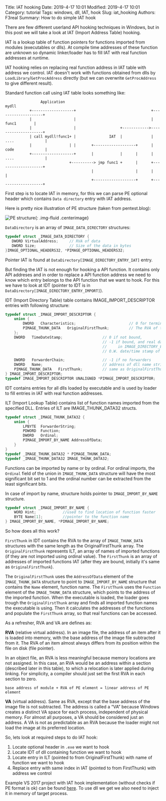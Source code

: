 Title: IAT hooking
Date: 2019-4-17 10:01
Modified: 2019-4-17 10:01
Category: tutorial
Tags: windows, dll, IAT, hook
Slug: iat_hooking
Authors: F3real
Summary: How to do simple IAT hook

There are few different userland API hooking techniques in Windows, but in this post we will take a look at IAT (Import Address Table) hooking.

IAT is a lookup table of function pointers for functions imported from modules (executables or dlls). At compile time addresses of these function are unknown so dynamic linker/loader has to fill IAT with real function addresses at runtime.

IAT hooking relies on replacing real function address in IAT table with address we control. IAT doesn't work with functions obtained from dlls by `LoadLibrary`/`GetProcAddress` directly (but we can overwrite `GetProcAddress` to give different result).

Standard function call using IAT table looks something like:
~~~text
                Application                                               mydll
           +-------------------+                                  +--------------------+
           |                   |                                  |       func1        |
           |                   |                    +------------>---------------------+
           | call mydll!func1+ |               IAT  |             |  ....              |
           |                 | |       +-------------------+      |  code              |
           +-------------------+       |            |      |      |  ....              |
                             +----------> jmp func1 +      |      +--------------------+
                                       |                   |      |                    |
                                       +-------------------+      +--------------------+
~~~

First step is to locate IAT in memory, for this we can parse PE optional header which contains `Data directory` entry with IAT address.

Here is pretty nice illustration of PE structure (taken from pentest.blog):

![PE structure]({static}/images/2019_4_17_location-of-the-IAT.png){: .img-fluid .centerimage}

`DataDirectory` is an array of `IMAGE_DATA_DIRECTORY` structures:

~~~c
typedef struct _IMAGE_DATA_DIRECTORY {
   DWORD VirtualAddress;     // RVA of data
   DWORD Size;               // Size of the data in bytes
}IMAGE_OPTIONAL_HEADERS32, *PIMAGE_OPTIONAL_HEADERS32;
~~~

Pointer IAT is found at `DataDirectory[IMAGE_DIRECTORY_ENTRY_IAT]` entry.

But finding the IAT is not enough for hooking a API function. It contains only API addreses and in order to replace a API function address we need to know which entry belongs to the API function that we want to hook. For this we have to look at IDT (pointer to IDT is in `DataDirectory[IMAGE_DIRECTORY_ENTRY_IMPORT]`).

IDT (Import Directory Table) table contains IMAGE_IMPORT_DESCRIPTOR entries with following structure:

~~~c
typedef struct _IMAGE_IMPORT_DESCRIPTOR {
    union {
        DWORD   Characteristics;                        // 0 for terminating null import descriptor
        PIMAGE_THUNK_DATA   OriginalFirstThunk;         // The RVA of the import lookup table
    };
    DWORD   TimeDateStamp;                  // 0 if not bound,
                                            // -1 if bound, and real date\time stamp
                                            //     in IMAGE_DIRECTORY_ENTRY_BOUND_IMPORT (new BIND)
                                            // O.W. date/time stamp of DLL bound to (Old BIND)

    DWORD   ForwarderChain;                 // -1 if no forwarders
    DWORD   Name;                           // address of dll name string
    PIMAGE_THUNK_DATA   FirstThunk;         // same as OriginalFirstThunk or, if bound, the RVA of the IAT. 
} IMAGE_IMPORT_DESCRIPTOR;
typedef IMAGE_IMPORT_DESCRIPTOR UNALIGNED *PIMAGE_IMPORT_DESCRIPTOR;
~~~

IDT contains entries for all dlls loaded by executable and is used by loader to fill entries in IAT with real function addresses.

ILT (Import Lookup Table) contains list of function names imported from the specified DLL. Entries of ILT are IMAGE_THUNK_DATA32 structs.

~~~c
typedef struct _IMAGE_THUNK_DATA32 {
    union {
        LPBYTE  ForwarderString; 
        PDWORD  Function;
        DWORD   Ordinal;
        PIMAGE_IMPORT_BY_NAME AddressOfData;
    }
}
typedef _IMAGE_THUNK_DATA32 * PIMAGE_THUNK_DATA;
typedef _IMAGE_THUNK_DATA32 IMAGE_THUNK_DATA32;
~~~

Functions can be imported by name or by ordinal. For ordinal imports, the `Ordinal` field of the union in `IMAGE_THUNK_DATA` structure will have the most significant bit set to 1 and the ordinal number can be extracted from the least significant bits.

In case of import by name, structure holds pointer to `IMAGE_IMPORT_BY_NAME` structure.

~~~c
typedef struct _IMAGE_IMPORT_BY_NAME {
    WORD Hint;            //used to find location of function faster
    BYTE Name[1];         //pointer to the function name
} IMAGE_IMPORT_BY_NAME, *PIMAGE_IMPORT_BY_NAME;
~~~

So how does all this work?

`FirstThunk` in IDT contains the RVA to the array of `IMAGE_THUNK_DATA` structures with the same length as the OriginalFirstThunk array.
The `OriginalFirstThunk` represents ILT, an array of names of imported functions (if they are not imported using ordinal value). The `FirstThunk` is an array of addresses of imported functions IAT (after they are bound, initially it's same as `OriginalFirstThunk`).

The `OriginalFirstThunk` uses the `AddressOfData` element of the `IMAGE_THUNK_DATA` structure to point to `IMAGE_IMPORT_BY_NAME` structure that contains the `Name` element, function name. The `FirstThunk` uses the `Function` element of the `IMAGE_THUNK_DATA` structure, which points to the address of the imported function. When the executable is loaded, the loader goes trough the `OriginalFirstThunk` array and finds all imported function names the executable is using. Then it calculates the addresses of the functions and populate the `FirstThunk` array, so that real functions can be accessed.

As a refresher, RVA and VA are defines as:

**RVA** (relative virtual address). In an image file, the address of an item after it is loaded into memory, with the base address of the image file subtracted from it. The RVA of an item almost always differs from its position within the file on disk (file pointer).

In an object file, an RVA is less meaningful because memory locations are not assigned. In this case, an RVA would be an address within a section (described later in this table), to which a relocation is later applied during linking. For simplicity, a compiler should just set the first RVA in each section to zero.

~~~text
base address of module + RVA of PE element = linear address of PE element 
~~~

**VA** (virtual address). Same as RVA, except that the base address of the image file is not subtracted. The address is called a “VA” because Windows creates a distinct VA space for each process, independent of physical memory. For almost all purposes, a VA should be considered just an address. A VA is not as predictable as an RVA because the loader might not load the image at its preferred location.

So, lets look at required steps to do IAT hook:

1. Locate optional header in `.exe` we want to hook
2. Locate IDT of dll containing function we want to hook
3. Locate entry in ILT (pointed to from OriginalFirstThunk) with name of function we want to hook
4. Replace entry with same index in IAT (pointed to from FirstThunk) with address we control

Example VS 2017 project with IAT hook implementation (without checks if PE format is ok) can be found [here](https://github.com/F3real/ctf_solutions/tree/master/2019/processHider). To use dll we get we also need to inject it in memory of target process.